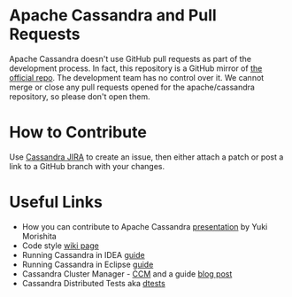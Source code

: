 # Apache Cassandra and Pull Requests

Apache Cassandra doesn't use GitHub pull requests as part of the development process.
In fact, this repository is a GitHub mirror of [the official repo](https://git-wip-us.apache.org/repos/asf/cassandra.git). The development team has no control over it. We cannot merge or close any pull requests opened for the apache/cassandra repository, so please don't open them.

# How to Contribute

Use [Cassandra JIRA](https://issues.apache.org/jira/browse/CASSANDRA/) to create an issue, then either attach a patch or post a link to a GitHub branch with your changes.

# Useful Links

- How you can contribute to Apache Cassandra [presentation](http://www.slideshare.net/yukim/cassandrasummit2013) by Yuki Morishita
- Code style [wiki page](https://wiki.apache.org/cassandra/CodeStyle)
- Running Cassandra in IDEA [guide](https://wiki.apache.org/cassandra/RunningCassandraInIDEA)
- Running Cassandra in Eclipse [guide](https://wiki.apache.org/cassandra/RunningCassandraInEclipse)
- Cassandra Cluster Manager - [CCM](https://github.com/pcmanus/ccm) and a guide [blog post](http://www.datastax.com/dev/blog/ccm-a-development-tool-for-creating-local-cassandra-clusters)
- Cassandra Distributed Tests aka [dtests](https://github.com/riptano/cassandra-dtest)
